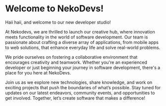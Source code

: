 # Welcome to NekoDevs!

Haii haii, and welcome to our new developer studio!

At Nekodevs, we are thrilled to launch our creative hub, where innovation meets functionality in the world of software development. Our team is passionate about crafting a diverse array of applications, from mobile apps to web solutions, that enhance everyday life and solve real-world problems.

We pride ourselves on fostering a collaborative environment that encourages creativity and teamwork. Whether you're an experienced developer or just beginning your journey in software development, there's a place for you here at NekoDevs.

Join us as we explore new technologies, share knowledge, and work on exciting projects that push the boundaries of what’s possible. Stay tuned for updates on our latest endeavors, community events, and opportunities to get involved. Together, let’s create software that makes a difference!
